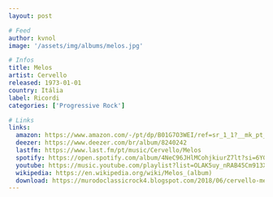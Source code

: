 ```yaml
---
layout: post

# Feed
author: kvnol
image: '/assets/img/albums/melos.jpg'

# Infos
title: Melos
artist: Cervello
released: 1973-01-01
country: Itália
label: Ricordi
categories: ['Progressive Rock']

# Links
links:
  amazon: https://www.amazon.com/-/pt/dp/B01G7O3WEI/ref=sr_1_1?__mk_pt_BR=%C3%85M%C3%85%C5%BD%C3%95%C3%91&dchild=1&keywords=cervello+melos&qid=1614746739&sr=8-1&tag=kvnol08-20
  deezer: https://www.deezer.com/br/album/8240242
  lastfm: https://www.last.fm/pt/music/Cervello/Melos
  spotify: https://open.spotify.com/album/4NeC96JHlMCohjkiurZ7lt?si=6YGrFCpYT5OUImCmrmyK5A
  youtube: https://music.youtube.com/playlist?list=OLAK5uy_nRAB45Cm913Xy8n5ZDqPaWLEe2ieeZ3kc
  wikipedia: https://en.wikipedia.org/wiki/Melos_(album)
  download: https://murodoclassicrock4.blogspot.com/2018/06/cervello-melos-1973.html
---
```


